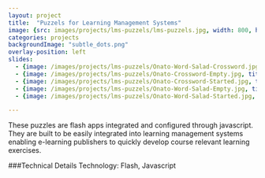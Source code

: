 ```yaml
---
layout: project
title:  "Puzzels for Learning Management Systems"
image: {src: images/projects/lms-puzzels/lms-puzzels.jpg, width: 800, height: 531}
categories: projects
backgroundImage: "subtle_dots.png"
overlay-position: left
slides:
  - {image: /images/projects/lms-puzzels/Onato-Word-Salad-Crossword.jpg, title: "Onato Word Salad and Crossword"}
  - {image: /images/projects/lms-puzzels/Onato-Crossword-Empty.jpg, title: "Onato Crossword Empty"}
  - {image: /images/projects/lms-puzzels/Onato-Crossword-Started.jpg, title: "Onato Crossword Started"}
  - {image: /images/projects/lms-puzzels/Onato-Word-Salad-Empty.jpg, title: "Onato Word Salad Empty"}
  - {image: /images/projects/lms-puzzels/Onato-Word-Salad-Started.jpg, title: "Onato Word Salad Started"}

---
```

These puzzles are flash apps integrated and configured through javascript. They are built to be easily integrated into learning management systems enabling e-learning publishers to quickly develop course relevant learning exercises.

###Technical Details
Technology: Flash, Javascript


